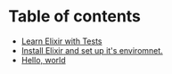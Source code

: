 # Table of contents

* [Learn Elixir with Tests](README.md)
* [Install Elixir and set up it's enviromnet.](install-elixir.md)
* [Hello, world](hello-world.md)
